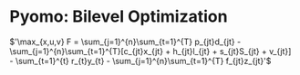 # Pyomo: Bilevel Optimization

$'\max_{x,u,v} F = \sum_{j=1}^{n}\sum_{t=1}^{T} p_{jt}d_{jt} - \sum_{j=1}^{n}\sum_{t=1}^{T}[c_{jt}x_{jt} + h_{jt}l_{jt} + s_{jt}S_{jt} + v_{jt}] - \sum_{t=1}^{t} r_{t}y_{t} - \sum_{j=1}^{n}\sum_{t=1}^{T} f_{jt}z_{jt}'$

